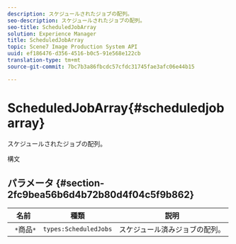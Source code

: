 ```yaml
---
description: スケジュールされたジョブの配列。
seo-description: スケジュールされたジョブの配列。
seo-title: ScheduledJobArray
solution: Experience Manager
title: ScheduledJobArray
topic: Scene7 Image Production System API
uuid: ef186476-d356-4516-b0c5-91e568e122cb
translation-type: tm+mt
source-git-commit: 7bc7b3a86fbcdc57cfdc31745fae3afc06e44b15

---
```



# ScheduledJobArray{#scheduledjobarray}

スケジュールされたジョブの配列。

構文

## パラメータ {#section-2fc9bea56b6d4b72b80d4f04c5f9b862}

| 名前 | 種類 | 説明 |
|---|---|---|
| ` *`商品`*` | `types:ScheduledJobs` | スケジュール済みジョブの配列。 |


